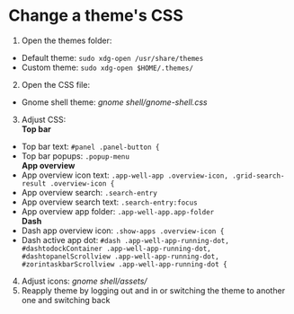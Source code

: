 # Change a theme's CSS

1. Open the themes folder:
  - Default theme: ```sudo xdg-open /usr/share/themes```
  - Custom theme: ```sudo xdg-open $HOME/.themes/```
2. Open the CSS file:
  - Gnome shell theme: *gnome shell/gnome-shell.css*
3. Adjust CSS:
  <br>**Top bar**<br>
  - Top bar text: ```#panel .panel-button {```
  - Top bar popups: ```.popup-menu```
  <br>**App overview**<br>
  - App overview icon text: ```.app-well-app .overview-icon, .grid-search-result .overview-icon {```
  - App overview search: ```.search-entry```
  - App overview search text: ```.search-entry:focus```
  - App overview app folder: ```.app-well-app.app-folder```
  <br>**Dash**<br>
  - Dash app overview icon: ```.show-apps .overview-icon {```
  - Dash active app dot: ```#dash .app-well-app-running-dot, #dashtodockContainer .app-well-app-running-dot, #dashtopanelScrollview .app-well-app-running-dot, #zorintaskbarScrollview .app-well-app-running-dot {```
4. Adjust icons: *gnome shell/assets/*
6. Reapply theme by logging out and in or switching the theme to another one and switching back
